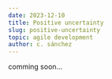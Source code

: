 ```yaml
---
date: 2023-12-10
title: Positive uncertainty
slug: positive-uncertainty
topic: agile development
author: c. sánchez
---
```


comming soon...